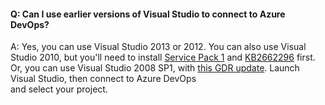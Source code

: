 #### Q: Can I use earlier versions of Visual Studio to connect to Azure DevOps?

A: Yes, you can use Visual Studio 2013 or 2012. You can also use Visual Studio 2010, 
but you'll need to install [Service Pack 1](https://www.microsoft.com/download/details.aspx?id=34677) 
and [KB2662296](https://support.microsoft.com/kb/2662296) first. Or, you can use Visual 
Studio 2008 SP1, with [this GDR update](https://support.microsoft.com/kb/2673642). 
Launch Visual Studio, then connect to Azure DevOps  
and select your project.